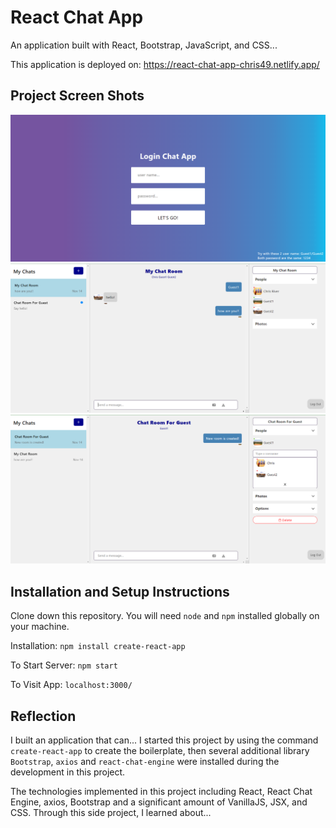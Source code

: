 # React Chat App

An application built with React, Bootstrap, JavaScript, and CSS...

This application is deployed on: https://react-chat-app-chris49.netlify.app/

## Project Screen Shots
<img src="https://github.com/chrisnumber49/React-Chat-App/blob/master/screen%20shot/demo1.PNG" width="600" >

<img src="https://github.com/chrisnumber49/React-Chat-App/blob/master/screen%20shot/demo2.PNG" width="600" >

<img src="https://github.com/chrisnumber49/React-Chat-App/blob/master/screen%20shot/demo3.PNG" width="600" >

## Installation and Setup Instructions

Clone down this repository. You will need `node` and `npm` installed globally on your machine.  

Installation: `npm install create-react-app`  

To Start Server: `npm start`  

To Visit App: `localhost:3000/`

## Reflection 

I built an application that can... I started this project by using the command `create-react-app` to create the boilerplate, then several additional library `Bootstrap`, `axios` and `react-chat-engine` were installed during the development in this project.  

The technologies implemented in this project including React, React Chat Engine, axios, Bootstrap and a significant amount of VanillaJS, JSX, and CSS. Through this side project, I learned about...
